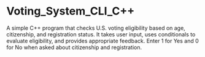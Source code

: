 # Voting_System_CLI_C++
A simple C++ program that checks U.S. voting eligibility based on age, citizenship, and registration status. It takes user input, uses conditionals to evaluate eligibility, and provides appropriate feedback. Enter 1 for Yes and 0 for No when asked about citizenship and registration.
